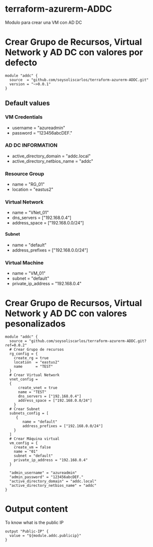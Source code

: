# terraform-azurerm-ADDC

Modulo para crear una VM con AD DC

# Crear Grupo de Recursos, Virtual Network y AD DC con valores por defecto

```
module "addc" {
  source  = "github.com/soysoliscarlos/terraform-azurerm-ADDC.git"
  version = "~>0.0.1"
}
```
## Default values
### VM Credentials
- username = "azureadmin"
- password = "123456abcDEF."

### AD DC INFORMATION
- active_directory_domain = "addc.local"
- active_directory_netbios_name = "addc"
### Resource Group
- name = "RG_01"
- location = "eastus2"

### Virtual Network
- name = "VNet_01"
- dns_servers = ["192.168.0.4"]
- address_space = ["192.168.0.0/24"]
#### Subnet
- name = "default"
- address_prefixes = ["192.168.0.0/24"]

### Virtual Machine
- name = "VM_01"
- subnet = "default"
- private_ip_address = "192.168.0.4"

# Crear Grupo de Recursos, Virtual Network y AD DC con valores pesonalizados

```
module "addc" {
  source = "github.com/soysoliscarlos/terraform-azurerm-ADDC.git?ref=0.0.2"
  # Crear Grupo de recursos
  rg_config = {
    create_rg = true
    location  = "eastus2"
    name      = "TEST"
  }
  # Crear Virtual Network
  vnet_config =
  {
      create_vnet = true
      name = "TEST"
      dns_servers = ["192.168.0.4"]
      address_space = ["192.168.0.0/24"]
    }
  # Crear Subnet
  subnets_config = [
     {
        name = "default"
        address_prefixes = ["192.168.0.0/24"]
    } 
  ]
  # Crear Máquina virtual
  vm_config = {
    create_vm = false
    name = "01"
    subnet = "default"
    private_ip_address = "192.168.0.4"
  }

  "admin_username" = "azureadmin"
  "admin_password" = "123456abcDEF." 
  "active_directory_domain" = "addc.local"
  "active_directory_netbios_name" = "addc"
}
```

# Output content
To know what is the public IP
```
output "Public-IP" {
  value = "${module.addc.publicip}"
}
```
